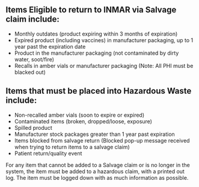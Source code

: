 ## Items Eligible to return to INMAR via Salvage claim include:
- Monthly outdates (product expiring within 3 months of expiration)
- Expired product (including vaccines) in manufacturer packaging, up to 1 year past the expiration date
- Product in the manufacturer packaging (not contaminated by dirty water, soot/fire)
- Recalls in amber vials or manufacturer packaging (Note: All PHI must be blacked out)
  
## Items that must be placed into Hazardous Waste include:
  - Non-recalled amber vials (soon to expire or expired)
 - Contaminated items (broken, dropped/loose, exposure)
 - Spilled product
 - Manufacturer stock packages greater than 1 year past expiration
 - Items blocked from salvage return (Blocked pop-up message received when trying to return items to a salvage claim)
 - Patient return/quality event


For any item that cannot be added to a Salvage claim or is no longer in the system, the item must be added to a hazardous claim, with a printed out log. The item must be logged down with as much information as possible.
